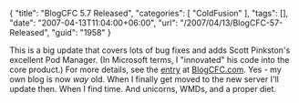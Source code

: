 {
	"title": "BlogCFC 5.7 Released",
	"categories": [
		"ColdFusion"
	],
	"tags": [],
	"date": "2007-04-13T11:04:00+06:00",
	"url": "/2007/04/13/BlogCFC-57-Released",
	"guid": "1958"
}

This is a big update that covers lots of bug fixes and adds Scott Pinkston's excellent Pod Manager. (In Microsoft terms, I "innovated" his code into the core product.) For more details, see the <a href="http://www.blogcfc.com/index.cfm/2007/4/13/BlogCFC-57-Released">entry</a> at <a href="http://www.blogcfc.com">BlogCFC.com</a>. Yes - my own blog is now <i>way</i> old. When I finally get moved to the new server I'll update then. When I find time. And unicorns, WMDs, and a proper diet.